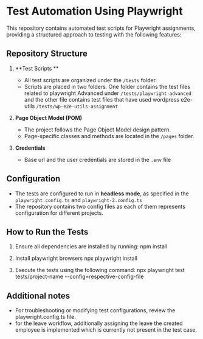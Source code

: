 # Test Automation Using Playwright

This repository contains automated test scripts for Playwright assignments, providing a structured approach to testing with the following features:

## Repository Structure

1. **Test Scripts **
   - All test scripts are organized under the `/tests` folder.
   - Scripts are placed in two folders. One folder contains the test files related to playwright Advanced under `/tests/playwright-advanced` and the other file contains test files that have used wordpress e2e-utils `/tests/wp-e2e-utils-assignment`

2. **Page Object Model (POM)**
   - The project follows the Page Object Model design pattern.
   - Page-specific classes and methods are located in the `/pages` folder.

3. **Credentials**
    - Base url and the user credentials are stored in the `.env` file

## Configuration

- The tests are configured to run in **headless mode**, as specified in the `playwright.config.ts` and `playwright-2.config.ts`
- The repository contains two config files as each of them represents configuration for different projects.

## How to Run the Tests

1. Ensure all dependencies are installed by running:
   npm install

2. Install playwright browsers
   npx playwright install

2. Execute the tests using the following command:
   npx playwright test tests/project-name --config=respective-config-file

## Additional notes


- For troubleshooting or modifying test configurations, review the playwright.config.ts file.
- for the leave workflow, additionally assigning the leave the created employee is implemented which is currently not present in the test case.

